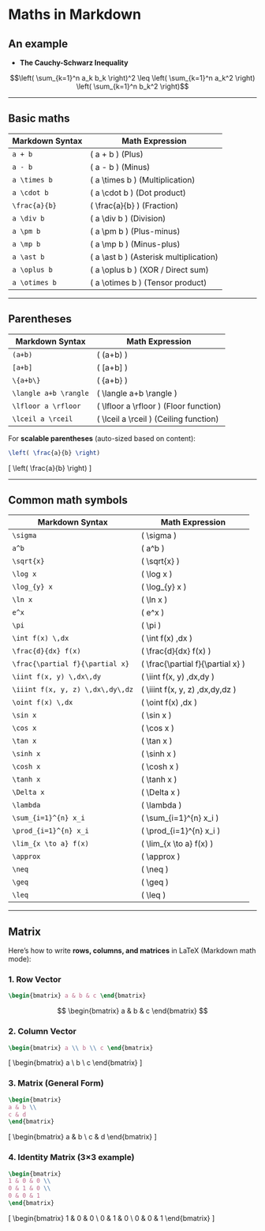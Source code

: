 # Maths in Markdown

## An example

- **The Cauchy-Schwarz Inequality**

$$\left( \sum_{k=1}^n a_k b_k \right)^2 \leq \left( \sum_{k=1}^n a_k^2 \right) \left( \sum_{k=1}^n b_k^2 \right)$$

---

## Basic maths

| Markdown Syntax | Math Expression |
|----------------|----------------|
| ``a + b`` | \( a + b \) (Plus) |
| ``a - b`` | \( a - b \) (Minus) |
| ``a \times b`` | \( a \times b \) (Multiplication) |
| ``a \cdot b`` | \( a \cdot b \) (Dot product) |
| ``\frac{a}{b}`` | \( \frac{a}{b} \) (Fraction) |
| ``a \div b`` | \( a \div b \) (Division) |
| ``a \pm b`` | \( a \pm b \) (Plus-minus) |
| ``a \mp b`` | \( a \mp b \) (Minus-plus) |
| ``a \ast b`` | \( a \ast b \) (Asterisk multiplication) |
| ``a \oplus b`` | \( a \oplus b \) (XOR / Direct sum) |
| ``a \otimes b`` | \( a \otimes b \) (Tensor product) |

---

## Parentheses

| Markdown Syntax | Math Expression |
|----------------|----------------|
| ``(a+b)`` | \( (a+b) \) |
| ``[a+b]`` | \( [a+b] \) |
| ``\{a+b\}`` | \( \{a+b\} \) |
| ``\langle a+b \rangle`` | \( \langle a+b \rangle \) |
| ``\lfloor a \rfloor`` | \( \lfloor a \rfloor \) (Floor function) |
| ``\lceil a \rceil`` | \( \lceil a \rceil \) (Ceiling function) |

For **scalable parentheses** (auto-sized based on content):

```latex
\left( \frac{a}{b} \right)
```

\[
\left( \frac{a}{b} \right)
\]

---

## Common math symbols

| Markdown Syntax | Math Expression |
|----------------|----------------|
| ``\sigma`` | \( \sigma \) |
| ``a^b`` | \( a^b \) |
| ``\sqrt{x}`` | \( \sqrt{x} \) |
| ``\log x`` | \( \log x \) |
| ``\log_{y} x`` | \( \log_{y} x \) |
| ``\ln x`` | \( \ln x \) |
| ``e^x`` | \( e^x \) |
| ``\pi`` | \( \pi \) |
| ``\int f(x) \,dx`` | \( \int f(x) \,dx \) |
| ``\frac{d}{dx} f(x)`` | \( \frac{d}{dx} f(x) \) |
| ``\frac{\partial f}{\partial x}`` | \( \frac{\partial f}{\partial x} \) |
| ``\iint f(x, y) \,dx\,dy`` | \( \iint f(x, y) \,dx\,dy \) |
| ``\iiint f(x, y, z) \,dx\,dy\,dz`` | \( \iiint f(x, y, z) \,dx\,dy\,dz \) |
| ``\oint f(x) \,dx`` | \( \oint f(x) \,dx \) |
| ``\sin x`` | \( \sin x \) |
| ``\cos x`` | \( \cos x \) |
| ``\tan x`` | \( \tan x \) |
| ``\sinh x`` | \( \sinh x \) |
| ``\cosh x`` | \( \cosh x \) |
| ``\tanh x`` | \( \tanh x \) |
| ``\Delta x`` | \( \Delta x \) |
| ``\lambda`` | \( \lambda \) |
| ``\sum_{i=1}^{n} x_i`` | \( \sum_{i=1}^{n} x_i \) |
| ``\prod_{i=1}^{n} x_i`` | \( \prod_{i=1}^{n} x_i \) |
| ``\lim_{x \to a} f(x)`` | \( \lim_{x \to a} f(x) \) |
| ``\approx`` | \( \approx \) |
| ``\neq`` | \( \neq \) |
| ``\geq`` | \( \geq \) |
| ``\leq`` | \( \leq \) |

---

## Matrix

Here’s how to write **rows, columns, and matrices** in LaTeX (Markdown math mode):

### 1. Row Vector

```latex
\begin{bmatrix} a & b & c \end{bmatrix}
```

$$
\begin{bmatrix} a & b & c \end{bmatrix}
$$

### 2. Column Vector

```latex
\begin{bmatrix} a \\ b \\ c \end{bmatrix}
```

\[
\begin{bmatrix} a \\ b \\ c \end{bmatrix}
\]

### 3. Matrix (General Form)

```latex
\begin{bmatrix} 
a & b \\ 
c & d 
\end{bmatrix}
```

\[
\begin{bmatrix}
a & b \\
c & d
\end{bmatrix}
\]

### 4. Identity Matrix (3×3 example)

```latex
\begin{bmatrix}
1 & 0 & 0 \\
0 & 1 & 0 \\
0 & 0 & 1
\end{bmatrix}
```

\[
\begin{bmatrix}
1 & 0 & 0 \\
0 & 1 & 0 \\
0 & 0 & 1
\end{bmatrix}
\]
